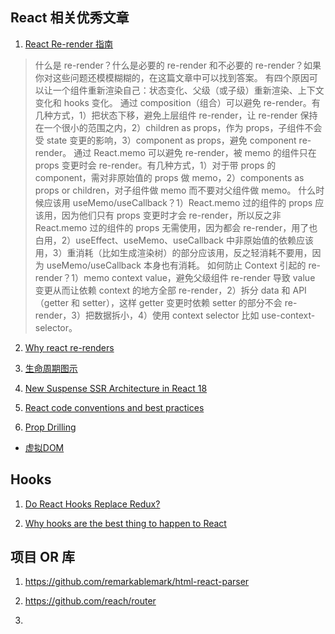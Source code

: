 ## React 相关优秀文章

1. [React Re-render 指南](https://www.developerway.com/posts/react-re-renders-guide)
> 什么是 re-render？什么是必要的 re-render 和不必要的 re-render？如果你对这些问题还模模糊糊的，在这篇文章中可以找到答案。
有四个原因可以让一个组件重新渲染自己：状态变化、父级（或子级）重新渲染、上下文变化和 hooks 变化。
通过 composition（组合）可以避免 re-render。有几种方式，1）把状态下移，避免上层组件 re-render，让 re-render 保持在一个很小的范围之内，2）children as props，作为 props，子组件不会受 state 变更的影响，3）component as props，避免 component re-render。
通过 React.memo 可以避免 re-render，被 memo 的组件只在 props 变更时会 re-render。有几种方式，1）对于带 props 的 component，需对非原始值的 props 做 memo，2）components as props or children，对子组件做 memo 而不要对父组件做 memo。
什么时候应该用 useMemo/useCallback？1）React.memo 过的组件的 props 应该用，因为他们只有 props 变更时才会 re-render，所以反之非 React.memo 过的组件的 props 无需使用，因为都会 re-render，用了也白用，2）useEffect、useMemo、useCallback 中非原始值的依赖应该用，3）重消耗（比如生成渲染树）的部分应该用，反之轻消耗不要用，因为 useMemo/useCallback 本身也有消耗。
如何防止 Context 引起的 re-render？1）memo context value，避免父级组件 re-render 导致 value 变更从而让依赖 context 的地方全部 re-render，2）拆分 data 和 API（getter 和 setter），这样 getter 变更时依赖 setter 的部分不会 re-render，3）把数据拆小，4）使用 context selector 比如 use-context-selector。

2. [Why react re-renders](https://www.joshwcomeau.com/react/why-react-re-renders/)

3. [生命周期图示](https://projects.wojtekmaj.pl/react-lifecycle-methods-diagram/)

4. [New Suspense SSR Architecture in React 18](https://github.com/reactwg/react-18/discussions/37)

5. [React code conventions and best practices](https://levelup.gitconnected.com/react-code-conventions-and-best-practices-433e23ed69aa)

6. [Prop Drilling](https://kentcdodds.com/blog/prop-drilling)

- [虚拟DOM](https://medium.com/@gethylgeorge/how-virtual-dom-and-diffing-works-in-react-6fc805f9f84e)

## Hooks

1. [Do React Hooks Replace Redux?](https://medium.com/javascript-scene/do-react-hooks-replace-redux-210bab340672)

2. [Why hooks are the best thing to happen to React](https://stackoverflow.blog/2021/10/20/why-hooks-are-the-best-thing-to-happen-to-react/)


## 项目 OR 库

1. https://github.com/remarkablemark/html-react-parser

2. https://github.com/reach/router

3. 